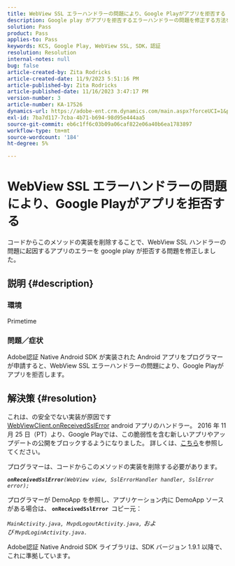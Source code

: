 ```yaml
---
title: WebView SSL エラーハンドラーの問題により、Google Playがアプリを拒否する
description: Google play がアプリを拒否するエラーハンドラーの問題を修正する方法を説明します。
solution: Pass
product: Pass
applies-to: Pass
keywords: KCS, Google Play, WebView SSL, SDK，認証
resolution: Resolution
internal-notes: null
bug: false
article-created-by: Zita Rodricks
article-created-date: 11/9/2023 5:51:16 PM
article-published-by: Zita Rodricks
article-published-date: 11/16/2023 3:47:17 PM
version-number: 3
article-number: KA-17526
dynamics-url: https://adobe-ent.crm.dynamics.com/main.aspx?forceUCI=1&pagetype=entityrecord&etn=knowledgearticle&id=12e77291-287f-ee11-8179-6045bd006b4b
exl-id: 7ba7d117-7cba-4b71-b694-98d95e444aa5
source-git-commit: eb6c1ff6c03b09a06caf822e06a40b6ea1783897
workflow-type: tm+mt
source-wordcount: '184'
ht-degree: 5%

---
```


# WebView SSL エラーハンドラーの問題により、Google Playがアプリを拒否する


コードからこのメソッドの実装を削除することで、WebView SSL ハンドラーの問題に起因するアプリのエラーを google play が拒否する問題を修正しました。

## 説明 {#description}


### <b>環境</b>

Primetime



### <b>問題／症状</b>

Adobe認証 Native Android SDK が実装された Android アプリをプログラマーが申請すると、WebView SSL エラーハンドラーの問題により、Google Playがアプリを拒否します。


## 解決策 {#resolution}


これは、の安全でない実装が原因です[WebViewClient.onReceivedSslError](https://developer.android.com/reference/android/webkit/WebViewClient.html#onReceivedSslError%28android.webkit.WebView,%20android.webkit.SslErrorHandler,%20android.net.http.SslError%29) android アプリのハンドラー。 2016 年 11 月 25 日（PT）より、Google Playでは、この脆弱性を含む新しいアプリやアップデートの公開をブロックするようになりました。 詳しくは、[こちら](https://support.google.com/faqs/answer/7071387?hl=ja)を参照してください。

プログラマーは、コードからこのメソッドの実装を削除する必要があります。

<b>*`onReceivedSslError`</b>`(WebView view, SslErrorHandler handler, SslError error);`*

プログラマーが DemoApp を参照し、アプリケーション内に DemoApp ソースがある場合は、 <b>`onReceivedSslError `</b>コピー元：

*`MainActivity.java, MvpdLogoutActivity.java,` および `MvpdLoginActivity.java.`*

Adobe認証 Native Android SDK ライブラリは、SDK バージョン 1.9.1 以降で、これに準拠しています。
